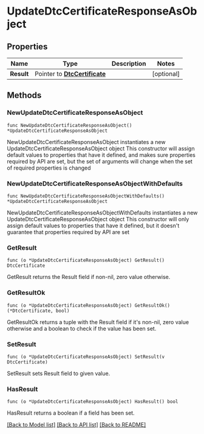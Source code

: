 # UpdateDtcCertificateResponseAsObject

## Properties

Name | Type | Description | Notes
------------ | ------------- | ------------- | -------------
**Result** | Pointer to [**DtcCertificate**](DtcCertificate.md) |  | [optional] 

## Methods

### NewUpdateDtcCertificateResponseAsObject

`func NewUpdateDtcCertificateResponseAsObject() *UpdateDtcCertificateResponseAsObject`

NewUpdateDtcCertificateResponseAsObject instantiates a new UpdateDtcCertificateResponseAsObject object
This constructor will assign default values to properties that have it defined,
and makes sure properties required by API are set, but the set of arguments
will change when the set of required properties is changed

### NewUpdateDtcCertificateResponseAsObjectWithDefaults

`func NewUpdateDtcCertificateResponseAsObjectWithDefaults() *UpdateDtcCertificateResponseAsObject`

NewUpdateDtcCertificateResponseAsObjectWithDefaults instantiates a new UpdateDtcCertificateResponseAsObject object
This constructor will only assign default values to properties that have it defined,
but it doesn't guarantee that properties required by API are set

### GetResult

`func (o *UpdateDtcCertificateResponseAsObject) GetResult() DtcCertificate`

GetResult returns the Result field if non-nil, zero value otherwise.

### GetResultOk

`func (o *UpdateDtcCertificateResponseAsObject) GetResultOk() (*DtcCertificate, bool)`

GetResultOk returns a tuple with the Result field if it's non-nil, zero value otherwise
and a boolean to check if the value has been set.

### SetResult

`func (o *UpdateDtcCertificateResponseAsObject) SetResult(v DtcCertificate)`

SetResult sets Result field to given value.

### HasResult

`func (o *UpdateDtcCertificateResponseAsObject) HasResult() bool`

HasResult returns a boolean if a field has been set.


[[Back to Model list]](../README.md#documentation-for-models) [[Back to API list]](../README.md#documentation-for-api-endpoints) [[Back to README]](../README.md)


